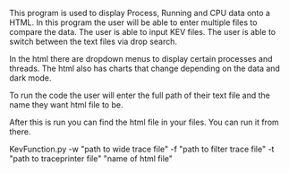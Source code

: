 This program is used to display Process, Running and CPU data onto a HTML.
In this program the user will be able to enter multiple files to compare the data.
The user is able to input KEV files.
The user is able to switch between the text files via drop search.

In the html there are dropdown menus to display certain processes and threads.
The html also has charts that change depending on the data and dark mode.

To run the code the user will enter the full path of their text file and the name they want html file to be.

After this is run you can find the html file in your files. You can run it from there.

KevFunction.py -w "path to wide trace file" -f "path to filter trace file" -t "path to traceprinter file" "name of html file"

